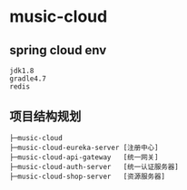 # music-cloud

## spring cloud env
```text
jdk1.8
gradle4.7
redis
```
## 项目结构规划
```text
├─music-cloud
├─music-cloud-eureka-server [注册中心]
├─music-cloud-api-gateway   [统一网关]
├─music-cloud-auth-server   [统一认证服务器]
├─music-cloud-shop-server   [资源服务器]
```
